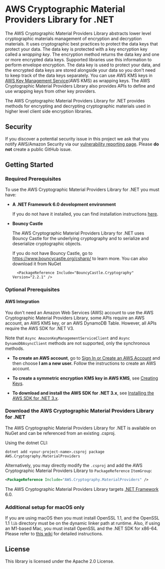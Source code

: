 # AWS Cryptographic Material Providers Library for .NET 

The AWS Cryptographic Material Providers Library abstracts lower level cryptographic materials management of encryption and decryption materials.
It uses cryptographic best practices to protect the data keys that protect your data.
The data key is protected with a key encryption key called a *wrapping key*.
The encryption method returns the data key and one or more encrypted data keys.
Supported libraries use this information to perform envelope encryption.
The data key is used to protect your data,
and the encrypted data keys are stored alongside your data
so you don't need to keep track of the data keys separately.
You can use AWS KMS keys in [AWS Key Management Service](https://aws.amazon.com/kms/)(AWS KMS) as wrapping keys.
The AWS Cryptographic Material Providers Library
also provides APIs to define and use wrapping keys from other key providers. 

The AWS Cryptographic Material Providers Library for .NET provides methods for encrypting and decrypting cryptographic materials used in higher level client side encryption libraries. 


## Security
If you discover a potential security issue in this project
we ask that you notify AWS/Amazon Security via our
[vulnerability reporting page](http://aws.amazon.com/security/vulnerability-reporting/).
Please **do not** create a public GitHub issue.

## Getting Started

### Required Prerequisites
To use the AWS Cryptographic Material Providers Library for .NET you must have:

* **A .NET Framework 6.0 development environment**

  If you do not have it installed, you can find installation instructions [here](https://dotnet.microsoft.com/en-us/download/dotnet/6.0).

* **Bouncy Castle**

  The AWS Cryptographic Material Providers Library for .NET uses Bouncy Castle for the underlying cryptography and to serialize and deserialize cryptographic objects.

  If you do not have Bouncy Castle, go to https://www.bouncycastle.org/csharp/ to learn more. 
  You can also download it from NuGet
  ```
    <PackageReference Include="BouncyCastle.Cryptography" Version="2.2.1" />
  ```

### Optional Prerequisites

#### AWS Integration
You don't need an Amazon Web Services (AWS) account to use the AWS Cryptographic Material Providers Library, some APIs require an AWS account, an AWS KMS key, or an AWS DynamoDB Table.
However, all APIs require the AWS SDK for .NET V3.

Note that `Async AmazonKeyManagementServiceClient` and `Async DynamoDBAsyncClient` methods are not supported, only the synchronous methods.

* **To create an AWS account**, go to [Sign In or Create an AWS Account](https://portal.aws.amazon.com/gp/aws/developer/registration/index.html) and then choose **I am a new user.** Follow the instructions to create an AWS account.

* **To create a symmetric encryption KMS key in AWS KMS**, see [Creating Keys](https://docs.aws.amazon.com/kms/latest/developerguide/create-keys.html).

* **To download and install the AWS SDK for .NET 3.x**, see [Installing the AWS SDK for .NET 3.x](https://docs.aws.amazon.com/sdk-for-net/v3/developer-guide/net-dg-install-assemblies.html).

### Download the AWS Cryptographic Material Providers Library for .NET
The AWS Cryptographic Material Providers Library for .NET is available on NuGet and can be referenced
from an existing .csproj.

Using the dotnet CLI:
```shell
dotnet add <your-project-name>.csproj package AWS.Cryptography.MaterialProviders
```

Alternatively, you may directly modify the `.csproj` and add the
AWS Cryptographic Material Providers Library to `PackageReference` `ItemGroup`:
```xml
<PackageReference Include="AWS.Cryptography.MaterialProviders" />
```

The AWS Cryptographic Material Providers Library targets [.NET Framework](https://docs.microsoft.com/en-us/dotnet/framework/) 6.0.

### Additional setup for macOS only

If you are using macOS then you must install OpenSSL 1.1,
and the OpenSSL 1.1 `lib` directory must be on the dynamic linker path at runtime.
Also, if using an M1-based Mac, you must install OpenSSL and the .NET SDK for x86-64.
Please refer to [this wiki](https://github.com/aws/aws-encryption-sdk-dafny/wiki/Using-the-AWS-Encryption-SDK-for-.NET-on-macOS) for detailed instructions.

## License

This library is licensed under the Apache 2.0 License.
